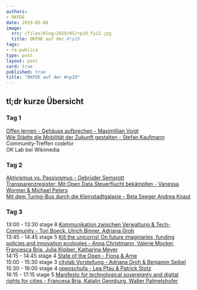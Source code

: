 ```yaml
---
authors: 
- OKFDE
date: 2019-05-06
image:
  src: /files/blog/2019/05/rp19_fyi2.jpg
  title: OKFDE auf der #rp19 
tags:
- re-publica
type: post
layout: post
card: true
published: true
title: "OKFDE auf der #rp19" 
---
```


## tl;dr kurze Übersicht 

### Tag 1 
[Offen lernen - Gehäuse aufbrechen - Maximillian Voigt](https://19.re-publica.com/en/session/offen-lernen-gehause-aufbrechen)<br>
[Wie Städte die Mobilität der Zukunft gestalten - Stefan Kaufmann](https://19.re-publica.com/de/session/stadte-mobilitat-zukunft-gestalten)<br>
Community-Treffen codefor<br>
OK Lab bei Wikimedia<br>

### Tag 2 
[Aktivismus vs. Passivismus - Gebrüder Semsrott](https://19.re-publica.com/de/session/aktivismus-vs-passivismus)<br>
[Transparenzregister: Mit Open Data Steuerflucht bekämpfen - Vanessa Wormer &  Michael Peters](https://19.re-publica.com/de/session/transparenzregister-open-data-steuerflucht-bekampfen)<br>
[Mit dem Turing-Bus durch die Kleinstadtgalaxie - Bela Seeger Andrea Knaut](https://19.re-publica.com/de/session/dem-turing-bus-durch-kleinstadtgalaxie)<br>

### Tag 3
13:00 - 13:30 stage 8 [Kommunikation zwischen Verwaltung & Tech-Community - Tori Boeck, Ulrich Binner, Adriana Groh](https://19.re-publica.com/en/session/kommunikation-zwischen-verwaltung-tech-community)<br>
13:45 - 14:45 stage 5 [Kill the unicorns! On future imaginaries, funding policies and innovation ecologies - Anna Christmann, Valerie Mocker, Francesca Bria, Julia Kloiber, Katharina Meyer](https://19.re-publica.com/en/session/kill-unicorns-future-imaginaries-funding-policies-innovation-ecologies)<br>
14:15 - 14:45 stage 4 [State of the Open - Fiona & Arne](https://19.re-publica.com/en/session/state-open-2)<br>
15:00 - 15:30 stage 3 [citylab Vorstellung - Adriana Groh & Benjamin Seibel](https://19.re-publica.com/en/session/citylab-berlin-vorstellung)<br>
15:30 - 16:00 stage 4 [openschufa - Lea Pfau & Patrick Stotz](https://19.re-publica.com/en/session/openschufa-resultate)<br>
16:15 - 17:15 stage 5 [Manifesto for technological sovereignty and digital rights for cities - Francesa Bria, Katalin Gennburg, Walter Palmetshofer](https://19.re-publica.com/en/session/manifesto-technological-sovereignty-digital-rights-cities)<br>

